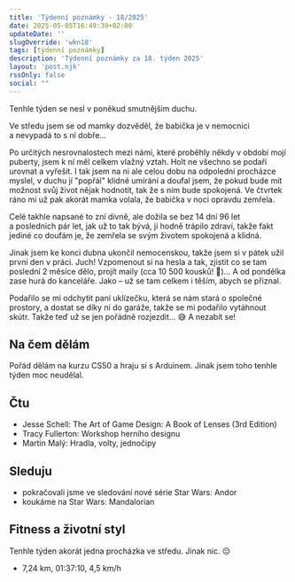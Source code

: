```yaml
---
title: 'Týdenní poznámky - 18/2025'
date: 2025-05-05T16:49:39+02:00
updateDate: ''
slugOverride: 'wkn18'
tags: [týdenní poznámky]
description: 'Týdenní poznámky za 18. týden 2025'
layout: 'post.njk'
rssOnly: false
social: ""
---
```

Tenhle týden se nesl v poněkud smutnějším duchu.

Ve středu jsem se od mamky dozvěděl, že babička je v nemocnici a nevypadá to s ní dobře…

Po určitých nesrovnalostech mezi námi, které proběhly někdy v období mojí puberty, jsem k ní měl celkem vlažný vztah. Holt ne všechno se podaří urovnat a vyřešit. I tak jsem na ni ale celou dobu na odpolední procházce myslel, v duchu jí "popřál" klidné umírání a doufal jsem, že pokud bude mít možnost svůj život nějak hodnotit, tak že s ním bude spokojená. Ve čtvrtek ráno mi už pak akorát mamka volala, že babička v noci opravdu zemřela. 

Celé takhle napsané to zní divně, ale dožila se bez 14 dní 96 let a posledních pár let, jak už to tak bývá, ji hodně trápilo zdraví, takže fakt jediné co doufám je, že zemřela se svým životem spokojená a klidná.

Jinak jsem ke konci dubna ukončil nemocenskou, takže jsem si v pátek užil první den v práci. Juch! Vzpomenout si na hesla a tak, zjistit co se tam poslední 2 měsíce dělo, projít maily (cca 10 500 kousků! 🤯)… A od pondělka zase hurá do kanceláře. Jako – už se tam celkem i těším, abych se přiznal.

Podařilo se mi odchytit paní uklízečku, která se nám stará o společné prostory, a dostat se díky ní do garáže, takže se mi podařilo vytáhnout skútr. Takže teď už se jen pořádně rozjezdit… 😅 A nezabít se!

## Na čem dělám
Pořád dělám na kurzu CS50 a hraju si s Arduinem. Jinak jsem toho tenhle týden moc neudělal. 

## Čtu
- Jesse Schell: The Art of Game Design: A Book of Lenses (3rd Edition)
- Tracy Fullerton: Workshop herního designu
- Martin Malý: Hradla, volty, jednočipy

## Sleduju
- pokračovali jsme ve sledování nové série Star Wars: Andor
- koukáme na Star Wars: Mandalorian

## Fitness a životní styl
Tenhle týden akorát jedna procházka ve středu. Jinak nic. 😔

- 7,24 km, 01:37:10, 4,5 km/h